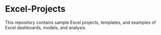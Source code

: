 # Excel-Projects
This repository contains sample Excel projects, templates, and examples of Excel dashboards, models, and analysis. 
